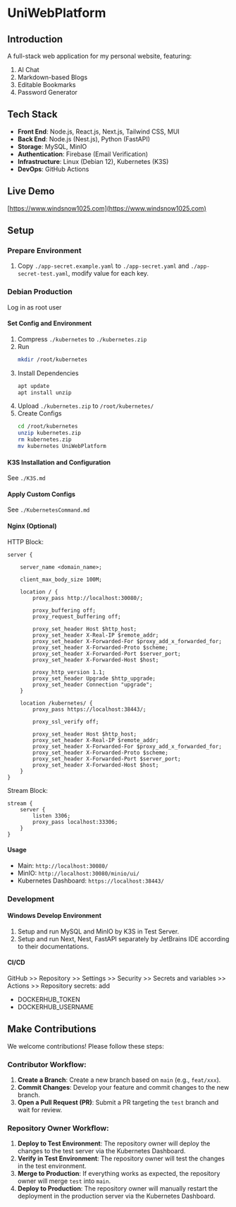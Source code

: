 # UniWebPlatform

## Introduction

A full-stack web application for my personal website, featuring:
1. AI Chat
2. Markdown-based Blogs
3. Editable Bookmarks
4. Password Generator

## Tech Stack

- **Front End**: Node.js, React.js, Next.js, Tailwind CSS, MUI
- **Back End**: Node.js (Nest.js), Python (FastAPI)
- **Storage**: MySQL, MinIO
- **Authentication**: Firebase (Email Verification)
- **Infrastructure**: Linux (Debian 12), Kubernetes (K3S)
- **DevOps**: GitHub Actions

## Live Demo

[https://www.windsnow1025.com](https://www.windsnow1025.com)

## Setup

### Prepare Environment

1. Copy `./app-secret.example.yaml` to `./app-secret.yaml` and `./app-secret-test.yaml`, modify value for each key.

### Debian Production

Log in as root user

#### Set Config and Environment

1. Compress `./kubernetes` to `./kubernetes.zip`
2. Run
   ```bash
   mkdir /root/kubernetes
   ```
3. Install Dependencies
   ```bash
   apt update
   apt install unzip
   ```
4. Upload `./kubernetes.zip` to `/root/kubernetes/`
5. Create Configs
   ```bash
   cd /root/kubernetes
   unzip kubernetes.zip
   rm kubernetes.zip
   mv kubernetes UniWebPlatform
   ```

#### K3S Installation and Configuration

See `./K3S.md`

#### Apply Custom Configs

See `./KubernetesCommand.md`

#### Nginx (Optional)

HTTP Block:

```
server {

	server_name <domain_name>;

	client_max_body_size 100M;

    location / {
        proxy_pass http://localhost:30080/;
        
        proxy_buffering off;
        proxy_request_buffering off;

        proxy_set_header Host $http_host;
        proxy_set_header X-Real-IP $remote_addr;
        proxy_set_header X-Forwarded-For $proxy_add_x_forwarded_for;
        proxy_set_header X-Forwarded-Proto $scheme;
        proxy_set_header X-Forwarded-Port $server_port;
        proxy_set_header X-Forwarded-Host $host;

        proxy_http_version 1.1;
        proxy_set_header Upgrade $http_upgrade;
        proxy_set_header Connection "upgrade";
    }

    location /kubernetes/ {
        proxy_pass https://localhost:38443/;

        proxy_ssl_verify off;

        proxy_set_header Host $http_host;
        proxy_set_header X-Real-IP $remote_addr;
        proxy_set_header X-Forwarded-For $proxy_add_x_forwarded_for;
        proxy_set_header X-Forwarded-Proto $scheme;
        proxy_set_header X-Forwarded-Port $server_port;
        proxy_set_header X-Forwarded-Host $host;
    }
}
```

Stream Block:

```
stream {
    server {
        listen 3306;
        proxy_pass localhost:33306;
    }
}
```

#### Usage

- Main: `http://localhost:30080/`
- MinIO: `http://localhost:30080/minio/ui/`
- Kubernetes Dashboard: `https://localhost:38443/`

### Development

#### Windows Develop Environment

1. Setup and run MySQL and MinIO by K3S in Test Server.
2. Setup and run Next, Nest, FastAPI separately by JetBrains IDE according to their documentations.

#### CI/CD

GitHub >> Repository >> Settings >> Security >> Secrets and variables >> Actions >> Repository secrets: add

- DOCKERHUB_TOKEN
- DOCKERHUB_USERNAME

## Make Contributions

We welcome contributions! Please follow these steps:

### Contributor Workflow:
1. **Create a Branch**: Create a new branch based on `main` (e.g., `feat/xxx`).
2. **Commit Changes**: Develop your feature and commit changes to the new branch.
3. **Open a Pull Request (PR)**: Submit a PR targeting the `test` branch and wait for review.

### Repository Owner Workflow:
1. **Deploy to Test Environment**: The repository owner will deploy the changes to the test server via the Kubernetes Dashboard.
2. **Verify in Test Environment**: The repository owner will test the changes in the test environment.
3. **Merge to Production**: If everything works as expected, the repository owner will merge `test` into `main`.
4. **Deploy to Production**: The repository owner will manually restart the deployment in the production server via the Kubernetes Dashboard.
